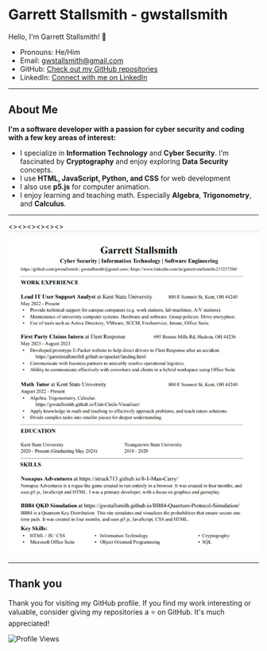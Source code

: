 # Garrett Stallsmith - gwstallsmith

Hello, I'm Garrett Stallsmith! 👋
- Pronouns: He/Him
- Email: [gwstallsmith@gmail.com](gwstallsmith@gmail.com)
- GitHub: [Check out my GitHub repositories](https://github.com/gwstallsmith?tab=repositories)
- LinkedIn: [Connect with me on LinkedIn](https://www.linkedin.com/in/garrett-stallsmith-215237204/)

<hr>

## About Me

**I'm a software developer with a passion for cyber security and coding with a few key areas of interest:**

- I specialize in __Information Technology__ and __Cyber Security__. I'm fascinated by __Cryptography__ and enjoy exploring __Data Security__ concepts.
- I use __HTML, JavaScript, Python, and CSS__ for web development
- I also use __p5.js__ for computer animation.
- I enjoy learning and teaching math. Especially __Algebra__, __Trigonometry__, and __Calculus__.
<hr>

<><><><><><>![Resume](resume.jpg)

<hr>

## Thank you

Thank you for visiting my GitHub profile. If you find my work interesting or valuable, consider giving my repositories a ⭐️ on GitHub. It's much appreciated!

![Profile Views](https://komarev.com/ghpvc/?username=gwstallsmith&color=blue)
